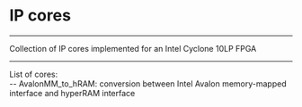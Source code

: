 # IP cores
*******************************************************************************************************
Collection of IP cores implemented for an Intel Cyclone 10LP FPGA
*******************************************************************************************************
List of cores: <br />
-- AvalonMM_to_hRAM: conversion between Intel Avalon memory-mapped interface and hyperRAM interface
